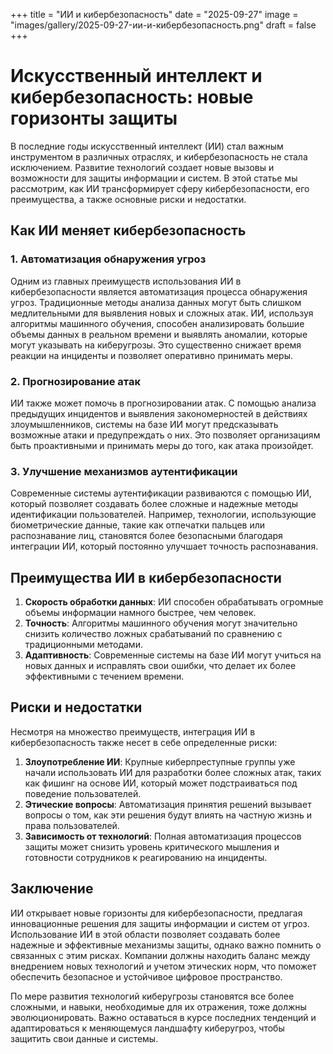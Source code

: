 +++
title = "ИИ и кибербезопасность"
date = "2025-09-27"
image = "images/gallery/2025-09-27-ии-и-кибербезопасность.png"
draft = false
+++

# Искусственный интеллект и кибербезопасность: новые горизонты защиты

В последние годы искусственный интеллект (ИИ) стал важным инструментом в различных отраслях, и кибербезопасность не стала исключением. Развитие технологий создает новые вызовы и возможности для защиты информации и систем. В этой статье мы рассмотрим, как ИИ трансформирует сферу кибербезопасности, его преимущества, а также основные риски и недостатки.

## Как ИИ меняет кибербезопасность

### 1. Автоматизация обнаружения угроз

Одним из главных преимуществ использования ИИ в кибербезопасности является автоматизация процесса обнаружения угроз. Традиционные методы анализа данных могут быть слишком медлительными для выявления новых и сложных атак. ИИ, используя алгоритмы машинного обучения, способен анализировать большие объемы данных в реальном времени и выявлять аномалии, которые могут указывать на киберугрозы. Это существенно снижает время реакции на инциденты и позволяет оперативно принимать меры.

### 2. Прогнозирование атак

ИИ также может помочь в прогнозировании атак. С помощью анализа предыдущих инцидентов и выявления закономерностей в действиях злоумышленников, системы на базе ИИ могут предсказывать возможные атаки и предупреждать о них. Это позволяет организациям быть проактивными и принимать меры до того, как атака произойдет.

### 3. Улучшение механизмов аутентификации

Современные системы аутентификации развиваются с помощью ИИ, который позволяет создавать более сложные и надежные методы идентификации пользователей. Например, технологии, использующие биометрические данные, такие как отпечатки пальцев или распознавание лиц, становятся более безопасными благодаря интеграции ИИ, который постоянно улучшает точность распознавания.

## Преимущества ИИ в кибербезопасности

1. **Скорость обработки данных**: ИИ способен обрабатывать огромные объемы информации намного быстрее, чем человек.
2. **Точность**: Алгоритмы машинного обучения могут значительно снизить количество ложных срабатываний по сравнению с традиционными методами.
3. **Адаптивность**: Современные системы на базе ИИ могут учиться на новых данных и исправлять свои ошибки, что делает их более эффективными с течением времени.

## Риски и недостатки

Несмотря на множество преимуществ, интеграция ИИ в кибербезопасность также несет в себе определенные риски:

1. **Злоупотребление ИИ**: Крупные киберпреступные группы уже начали использовать ИИ для разработки более сложных атак, таких как фишинг на основе ИИ, который может подстраиваться под поведение пользователей.
2. **Этические вопросы**: Автоматизация принятия решений вызывает вопросы о том, как эти решения будут влиять на частную жизнь и права пользователей.
3. **Зависимость от технологий**: Полная автоматизация процессов защиты может снизить уровень критического мышления и готовности сотрудников к реагированию на инциденты.

## Заключение

ИИ открывает новые горизонты для кибербезопасности, предлагая инновационные решения для защиты информации и систем от угроз. Использование ИИ в этой области позволяет создавать более надежные и эффективные механизмы защиты, однако важно помнить о связанных с этим рисках. Компании должны находить баланс между внедрением новых технологий и учетом этических норм, что поможет обеспечить безопасное и устойчивое цифровое пространство. 

По мере развития технологий киберугрозы становятся все более сложными, и навыки, необходимые для их отражения, тоже должны эволюционировать. Важно оставаться в курсе последних тенденций и адаптироваться к меняющемуся ландшафту киберугроз, чтобы защитить свои данные и системы.